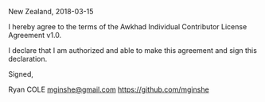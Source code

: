 New Zealand, 2018-03-15

I hereby agree to the terms of the Awkhad Individual Contributor License Agreement v1.0.

I declare that I am authorized and able to make this agreement and sign this declaration.

Signed,

Ryan COLE mginshe@gmail.com https://github.com/mginshe
